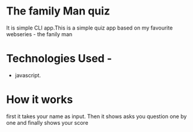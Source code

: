 # The family Man quiz
 It is simple CLI app.This is a simple quiz app based on my favourite webseries - the fanily man
 
# Technologies Used - 
  * javascript.

# How it works 
   first it takes your name as input. Then it shows asks you question one by one and finally shows your score
   
